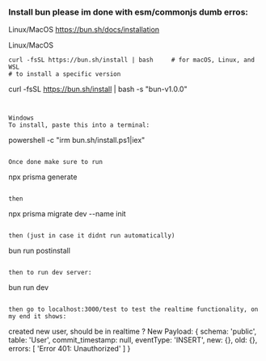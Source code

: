 ### Install bun please im done with esm/commonjs dumb erros:

Linux/MacOS
https://bun.sh/docs/installation

Linux/MacOS
```
curl -fsSL https://bun.sh/install | bash     # for macOS, Linux, and WSL
# to install a specific version
```
curl -fsSL https://bun.sh/install | bash -s "bun-v1.0.0"
```


Windows
To install, paste this into a terminal:
```
powershell -c "irm bun.sh/install.ps1|iex"
```

Once done make sure to run 
```
npx prisma generate 
```

then
```
npx prisma migrate dev --name init
```

then (just in case it didnt run automatically) 
```
bun run postinstall 
```

then to run dev server:
```
bun run dev
```

then go to localhost:3000/test to test the realtime functionality, on my end it shows:
```
created new user, should be in realtime ?
New Payload:  {
  schema: 'public',
  table: 'User',
  commit_timestamp: null,
  eventType: 'INSERT',
  new: {},
  old: {},
  errors: [ 'Error 401: Unauthorized' ]
}
```








